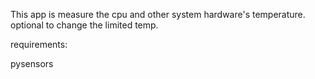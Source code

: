 This app is measure the cpu and other system hardware's temperature. optional to change the limited temp.


requirements:

  pysensors
  
